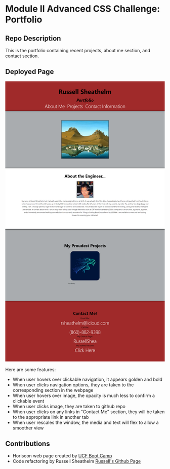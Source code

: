 # Module II Advanced CSS Challenge: Portfolio

## Repo Description

This is the portfolio containing recent projects, about me section, and contact section.

## Deployed Page

![portfolio demo](./assets/images/Deployed-page.png)

Here are some features:

- When user hovers over clickable navigation, it appears golden and bold
- When user clicks navigation options, they are taken to the corresponding section in the webpage
- When user hovers over image, the opacity is much less to confirm a clickable event
- When user clicks image, they are taken to github repo
- When user clicks on any links in "Contact Me" section, they will be taken to the appropriate link in another tab
- When user rescales the window, the media and text will flex to allow a smoother view

## Contributions

- Horiseon web page created by [UCF Boot Camp](https://github.com/coding-boot-campurban-octo-telegram)
- Code refactoring by Russell Sheathelm [Russell's Github Page](https://github.com/RussellShea)
